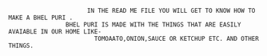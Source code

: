                           IN THE READ ME FILE YOU WILL GET TO KNOW HOW TO MAKE A BHEL PURI .
                    BHEL PURI IS MADE WITH THE THINGS THAT ARE EASILY AVAIABLE IN OUR HOME LIKE-
                            TOMOAATO,ONION,SAUCE OR KETCHUP ETC. AND OTHER THINGS.